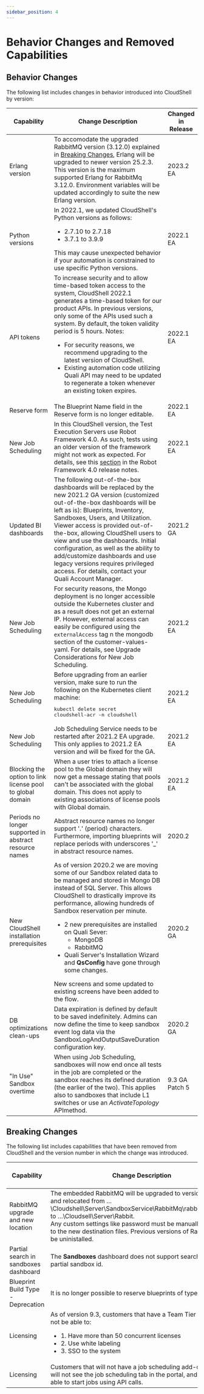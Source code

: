 ```yaml
---
sidebar_position: 4
---
```


Behavior Changes and Removed Capabilities
=========================================

Behavior Changes
----------------

The following list includes changes in behavior introduced into CloudShell by version:

| Capability | Change Description | Changed in Release |
| --- | --- | --- |
| Erlang version | To accomodate the upgraded RabbitMQ version (3.12.0) explained in [Breaking Changes](#breaking-changes), Erlang will be upgraded to newer version 25.2.3. This version is the maximum supported Erlang for RabbitMq 3.12.0. Environment variables will be updated accordingly to suite the new Erlang version. | 2023.2 EA |
| Python versions | In 2022.1, we updated CloudShell's Python versions as follows: <ul><li>2.7.10 to 2.7.18</li><li>3.7.1 to 3.9.9</li></ul> This may cause unexpected behavior if your automation is constrained to use specific Python versions.  | 2022.1 EA |
| API tokens | To increase security and to allow time-based token access to the system, CloudShell 2022.1 generates a time-based token for our product APIs. In previous versions, only some of the APIs used such a system. By default, the token validity period is 5 hours. Notes: <ul><li>For security reasons, we recommend upgrading to the latest version of CloudShell.</li><li> Existing automation code utilizing Quali API may need to be updated to regenerate a token whenever an existing token expires.</li></ul> | 2022.1 EA |
| Reserve form | The Blueprint Name field in the Reserve form is no longer editable.  | 2022.1 EA |
| New Job Scheduling | In this CloudShell version, the Test Execution Servers use Robot Framework 4.0. As such, tests using an older version of the framework might not work as expected. For details, see this [section](https://github.com/robotframework/robotframework/blob/master/doc/releasenotes/rf-4.0.rst#backwards-incompatible-changes) in the Robot Framework 4.0 release notes. | 2022.1 EA |
| Updated BI dashboards | The following out-of-the-box dashboards will be replaced by the new 2021.2 GA version (customized out-of-the-box dashboards will be left as is): Blueprints, Inventory, Sandboxes, Users, and Utilization. Viewer access is provided out-of-the-box, allowing CloudShell users to view and use the dashboards. Initial configuration, as well as the ability to add/customize dashboards and use legacy versions requires privileged access. For details, contact your Quali Account Manager. | 2021.2 GA |
| New Job Scheduling | For security reasons, the Mongo deployment is no longer accessible outside the Kubernetes cluster and as a result does not get an external IP. However, external access can easily be configured using the `externalAccess` tag n the mongodb section of the customer-values-yaml. For details, see Upgrade Considerations for New Job Scheduling. | 2021.2 EA |
| New Job Scheduling |  Before upgrading from an earlier version, make sure to run the following on the Kubernetes client machine: <pre>kubectl delete secret cloudshell-acr -n cloudshell</pre>  | 2021.2 EA |
| New Job Scheduling | Job Scheduling Service needs to be restarted after 2021.2 EA upgrade. This only applies to 2021.2 EA version and will be fixed for the GA. | 2021.2 EA |
| Blocking the option to link license pool to global domain | When a user tries to attach a license pool to the Global domain they will now get a message stating that pools can't be associated with the global domain. This does not apply to existing associations of license pools with Global domain. | 2021.2 EA |
| Periods no longer supported in abstract resource names | Abstract resource names no longer support '.' (period) characters. Furthermore, importing blueprints will replace periods with underscores '\_' in abstract resource names. | 2020.2 |
| New CloudShell installation prerequisites |  As of version 2020.2 we are moving some of our Sandbox related data to be managed and stored in Mongo DB instead of SQL Server. This allows CloudShell to drastically improve its performance, allowing hundreds of Sandbox reservation per minute. <ul><li> 2 new prerequisites are installed on Quali Sever: <ul><li> MongoDB </li><li> RabbitMQ </li></ul></li><li> Quali Server's Installation Wizard and **QsConfig** have gone through some changes. </li></ul> New screens and some updated to existing screens have been added to the flow. | 2020.2 GA |
| DB optimizations clean-ups | Data expiration is defined by default to be saved indefinitely. Admins can now define the time to keep sandbox event log data via the SandboxLogAndOutputSaveDuration configuration key. | 2020.2 GA |
| "In Use" Sandbox overtime |  When using Job Scheduling, sandboxes will now end once all tests in the job are completed or the sandbox reaches its defined duration (the earlier of the two). This applies also to sandboxes that include L1 switches or use an _ActivateTopology_ APImethod. | 9.3 GA Patch 5 |

Breaking Changes
----------------

The following list includes capabilities that have been removed from CloudShell and the version number in which the change was introduced.

| Capability | Change Description | Changed in Release |
| --- | --- | --- |
| RabbitMQ upgrade and new location | The embedded RabbitMQ will be upgraded to version 3.12.0 and relocated from …\\Cloudshell\\Server\\SandboxService\\RabbitMq\\rabbitmq\_server\\ to …\\Cloudsell\\Server\\Rabbit. <br/> Any custom settings like password must be manually relocated to the new destination files. Previous versions of RabbitMQ can be uninistalled.  | 2023.2 EA |
| Partial search in sandboxes dashboard | The **Sandboxes** dashboard does not support searching by partial sandbox id. | 2021.2 EA |
| Blueprint Build Type - Deprecation | It is no longer possible to reserve blueprints of type _Build_. | 2020.2 GA |
| Licensing |  As of version 9.3, customers that have a Team Tier license will not be able to:  <ul><li> 1.  Have more than 50 concurrent licenses </li><li> 2.  Use white labeling </li><li> 3.  SSO to the system </li></ul> | 9.3 GA |
| Licensing | Customers that will not have a job scheduling add-on license will not see the job scheduling tab in the portal, and will not be able to start jobs using API calls. | 9.3 GA |